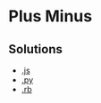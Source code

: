 # Plus Minus

## Solutions
* [.js](0_plus_minus.js)
* [.py](0_plus_minus.py)
* [.rb](0_plus_minus.rb)

